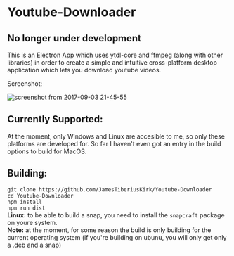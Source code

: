 # Youtube-Downloader

## No longer under development

This is an Electron App which uses ytdl-core and ffmpeg (along with other libraries) in order to create a simple and intuitive cross-platform desktop application which lets you download youtube videos. 

Screenshot:

![screenshot from 2017-09-03 21-45-55](https://user-images.githubusercontent.com/17408117/30006485-806fea96-90f1-11e7-8fc9-d3a729910fc0.png)  

## Currently Supported:
At the moment, only Windows and Linux are accesible to me, so only these platforms are developed for. So far I haven't even got an entry in the build options to build for MacOS.

## Building:  
`git clone https://github.com/JamesTiberiusKirk/Youtube-Downloader`  
`cd Youtube-Downloader`  
`npm install`  
`npm run dist`  
**Linux:** to be able to build a snap, you need to install the `snapcraft` package on youre system.  
**Note:** at the moment, for some reason the build is only building for the current operating system (if you're building on ubunu, you will only get only a .deb and a snap)
